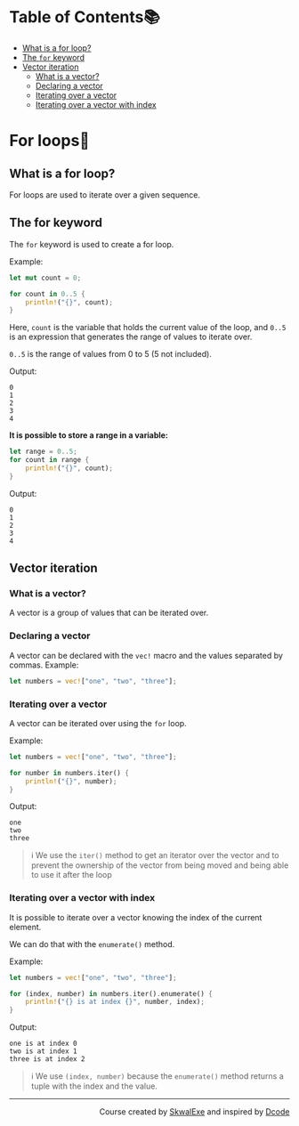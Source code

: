 # Table of Contents📚
- [What is a for loop?](#what-is-a-for-loop)
- [The `for` keyword](#the-for-keyword)
- [Vector iteration](#vector-iteration)
    - [What is a vector?](#what-is-a-vector)
    - [Declaring a vector](#declaring-a-vector)
    - [Iterating over a vector](#iterating-over-a-vector)
    - [Iterating over a vector with index](#iterating-over-a-vector-with-index)


# For loops🔢
## What is a for loop?
For loops are used to iterate over a given sequence.

## The for keyword
The `for` keyword is used to create a for loop.

Example:

```rust
let mut count = 0;

for count in 0..5 {
    println!("{}", count);
}
```
Here, `count` is the variable that holds the current value of the loop, and `0..5` is an expression that generates the range of values to iterate over. 

`0..5` is the range of values from 0 to 5 (5 not included).

Output:
```
0
1
2
3
4
```

**It is possible to store a range in a variable:**
```rust
let range = 0..5;
for count in range {
    println!("{}", count);
}
```
Output:
```
0
1
2
3
4
```
## Vector iteration
### What is a vector?
A vector is a group of values that can be iterated over.
### Declaring a vector
A vector can be declared with the `vec!` macro and the values separated by commas.
Example:
```rust
let numbers = vec!["one", "two", "three"];
```
### Iterating over a vector
A vector can be iterated over using the `for` loop.

Example:
```rust
let numbers = vec!["one", "two", "three"];

for number in numbers.iter() {
    println!("{}", number);
}
```
Output:
```
one
two
three
```
> ℹ️ We use the `iter()` method to get an iterator over the vector and to prevent the ownership of the vector from being moved and being able to use it after the loop 
### Iterating over a vector with index
It is possible to iterate over a vector knowing the index of the current element.

We can do that with the `enumerate()` method.

Example:

```rust
let numbers = vec!["one", "two", "three"];

for (index, number) in numbers.iter().enumerate() {
    println!("{} is at index {}", number, index);
}
```
Output:
```
one is at index 0
two is at index 1
three is at index 2
```
> ℹ️ We use `(index, number)` because the `enumerate()` method returns a tuple with the index and the value.



<!--
---

<p align="right"><a href="https://github.com/SkwalExe/learn-rust/tree/main/course/for-loops">Next Section ⏭️</a></p>
-->

---

<p align="right">Course created by <a href="https://github.com/SkwalExe/" target="_blank">SkwalExe</a> and inspired by <a href="https://www.youtube.com/watch?v=vOMJlQ5B-M0&list=PLVvjrrRCBy2JSHf9tGxGKJ-bYAN_uDCUL" target="_blank">Dcode</a></p>